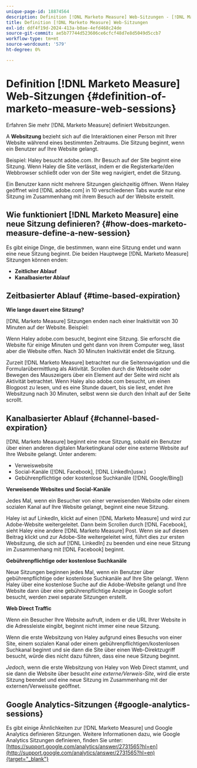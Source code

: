 ```yaml
---
unique-page-id: 18874564
description: Definition [!DNL Marketo Measure] Web-Sitzungen - [!DNL Marketo Measure] - Produktdokumentation
title: Definition [!DNL Marketo Measure] Web-Sitzungen
exl-id: ddf4f19d-2024-413a-b0ae-4efd468c24de
source-git-commit: ae5b77744d523606ce6cfcf48d7e8d5049d5ccb7
workflow-type: tm+mt
source-wordcount: '579'
ht-degree: 0%

---
```


# Definition [!DNL Marketo Measure] Web-Sitzungen {#definition-of-marketo-measure-web-sessions}

Erfahren Sie mehr [!DNL Marketo Measure] definiert Websitzungen.

A **Websitzung** bezieht sich auf die Interaktionen einer Person mit Ihrer Website während eines bestimmten Zeitraums. Die Sitzung beginnt, wenn ein Benutzer auf Ihre Website gelangt.

Beispiel: Haley besucht adobe.com. Ihr Besuch auf der Site beginnt eine Sitzung. Wenn Haley die Site verlässt, indem er die Registerkarte/den Webbrowser schließt oder von der Site weg navigiert, endet die Sitzung.

Ein Benutzer kann nicht mehrere Sitzungen gleichzeitig öffnen. Wenn Haley geöffnet wird [!DNL adobe.com] in 10 verschiedenen Tabs wurde nur eine Sitzung im Zusammenhang mit ihrem Besuch auf der Website erstellt.

## Wie funktioniert [!DNL Marketo Measure] eine neue Sitzung definieren? {#how-does-marketo-measure-define-a-new-session}

Es gibt einige Dinge, die bestimmen, wann eine Sitzung endet und wann eine neue Sitzung beginnt. Die beiden Hauptwege [!DNL Marketo Measure] Sitzungen können enden:

* **Zeitlicher Ablauf**
* **Kanalbasierter Ablauf**

## Zeitbasierter Ablauf {#time-based-expiration}

**Wie lange dauert eine Sitzung?**

[!DNL Marketo Measure] Sitzungen enden nach einer Inaktivität von 30 Minuten auf der Website. Beispiel:

Wenn Haley adobe.com besucht, beginnt eine Sitzung. Sie erforscht die Website für einige Minuten und geht dann von ihrem Computer weg, lässt aber die Website offen. Nach 30 Minuten Inaktivität endet die Sitzung.

Zurzeit [!DNL Marketo Measure] betrachtet nur die Seitennavigation und die Formularübermittlung als Aktivität. Scrollen durch die Webseite oder Bewegen des Mauszeigers über ein Element auf der Seite wird nicht als Aktivität betrachtet. Wenn Haley also adobe.com besucht, um einen Blogpost zu lesen, und es eine Stunde dauert, bis sie liest, endet ihre Websitzung nach 30 Minuten, selbst wenn sie durch den Inhalt auf der Seite scrollt.

## Kanalbasierter Ablauf {#channel-based-expiration}

[!DNL Marketo Measure] beginnt eine neue Sitzung, sobald ein Benutzer über einen anderen digitalen Marketingkanal oder eine externe Website auf Ihre Website gelangt. Unter anderem:

* Verweiswebsite
* Social-Kanäle ([!DNL Facebook], [!DNL LinkedIn]usw.)
* Gebührenpflichtige oder kostenlose Suchkanäle ([!DNL Google/Bing])

**Verweisende Websites und Social-Kanäle**

Jedes Mal, wenn ein Besucher von einer verweisenden Website oder einem sozialen Kanal auf Ihre Website gelangt, beginnt eine neue Sitzung.

Haley ist auf LinkedIn, klickt auf einen [!DNL Marketo Measure] und wird zur Adobe-Website weitergeleitet. Dann beim Scrollen durch [!DNL Facebook], sieht Haley eine andere [!DNL Marketo Measure] Post. Wenn sie auf diesen Beitrag klickt und zur Adobe-Site weitergeleitet wird, führt dies zur ersten Websitzung, die sich auf [!DNL LinkedIn] zu beenden und eine neue Sitzung im Zusammenhang mit [!DNL Facebook] beginnt.

**Gebührenpflichtige oder kostenlose Suchkanäle**

Neue Sitzungen beginnen jedes Mal, wenn ein Benutzer über gebührenpflichtige oder kostenlose Suchkanäle auf Ihre Site gelangt. Wenn Haley über eine kostenlose Suche auf die Adobe-Website gelangt und Ihre Website dann über eine gebührenpflichtige Anzeige in Google sofort besucht, werden zwei separate Sitzungen erstellt.

**Web Direct Traffic**

Wenn ein Besucher Ihre Website aufruft, indem er die URL Ihrer Website in die Adressleiste eingibt, beginnt nicht immer eine neue Sitzung.

Wenn die erste Websitzung von Haley aufgrund eines Besuchs von einer Site, einem sozialen Kanal oder einem gebührenpflichtigen/kostenlosen Suchkanal beginnt und sie dann die Site über einen Web-Direktzugriff besucht, würde dies nicht dazu führen, dass eine neue Sitzung beginnt.

_Jedoch_, wenn die erste Websitzung von Haley von Web Direct stammt, und sie dann die Website über besucht _eine externe/Verweis-Site_, wird die erste Sitzung beendet und eine neue Sitzung im Zusammenhang mit der externen/Verweissite geöffnet.

## Google Analytics-Sitzungen {#google-analytics-sessions}

Es gibt einige Ähnlichkeiten zur [!DNL Marketo Measure] und Google Analytics definieren Sitzungen. Weitere Informationen dazu, wie Google Analytics Sitzungen definieren, finden Sie unter: [https://support.google.com/analytics/answer/2731565?hl=en](http://support.google.com/analytics/answer/2731565?hl=en){target="_blank"}
